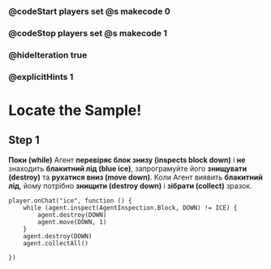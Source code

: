 ### @codeStart players set @s makecode 0
### @codeStop players set @s makecode 1

### @hideIteration true 
### @explicitHints 1


# Locate the Sample! 

## Step 1
**Поки (while)** Агент **перевіряє блок знизу (inspects block down)** і **не** знаходить **блакитний лід (blue ice)**, запрограмуйте його **знищувати (destroy)** та **рухатися вниз (move down)**. Коли Агент виявить **блакитний лід**, йому потрібно **знищити (destroy down)** і **зібрати (collect)** зразок.

```ghost 
player.onChat("ice", function () {
    while (agent.inspect(AgentInspection.Block, DOWN) != ICE) {
        agent.destroy(DOWN)
        agent.move(DOWN, 1)
    }
    agent.destroy(DOWN)
    agent.collectAll()
    
})
```

